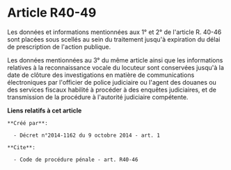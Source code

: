 # Article R40-49

Les données et informations mentionnées aux 1° et 2° de l'article R. 40-46 sont placées sous scellés au sein du traitement
jusqu'à expiration du délai de prescription de l'action publique.

Les données mentionnées au 3° du même article ainsi que les informations relatives à la reconnaissance vocale du locuteur
sont conservées jusqu'à la date de clôture des investigations en matière de communications électroniques par l'officier de
police judiciaire ou l'agent des douanes ou des services fiscaux habilité à procéder à des enquêtes judiciaires, et de
transmission de la procédure à l'autorité judiciaire compétente.

**Liens relatifs à cet article**

	**Créé par**:

	  - Décret n°2014-1162 du 9 octobre 2014 - art. 1

	**Cite**:

	  - Code de procédure pénale - art. R40-46
